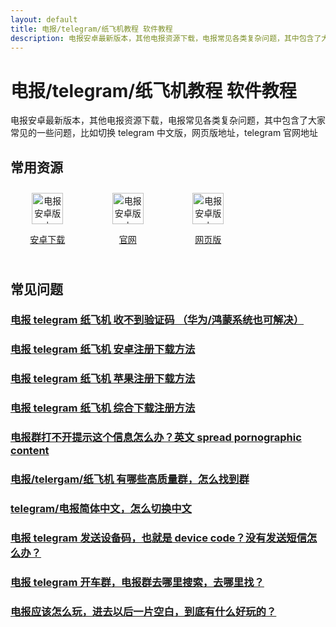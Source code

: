 ```yaml
---
layout: default
title: 电报/telegram/纸飞机教程 软件教程
description: 电报安卓最新版本，其他电报资源下载，电报常见各类复杂问题，其中包含了大家常见的一些问题，比如切换 telegram 中文版，网页版地址，telegram 官网地址
---
```

# 电报/telegram/纸飞机教程 软件教程

电报安卓最新版本，其他电报资源下载，电报常见各类复杂问题，其中包含了大家常见的一些问题，比如切换 telegram 中文版，网页版地址，telegram 官网地址

## 常用资源
<div style="display: grid;grid-template-columns: repeat(4, 1fr);align-items: start;gap: 10px;">
  <div style=" flex: 1;text-align: center;padding: 10px;box-sizing: border-box;">
    <a href="https://www.mediafire.com/file/hslg2fwbgqhggao/Telegram.apk/file" target="_blank">
        <img src="https://cdn.jsdelivr.net/gh/tggsearch/tggSearch.github.io/assets/img/telegram.png" alt="电报安卓版本" height=50px>
        <p>安卓下载</p>
    </a>
  </div>
   <div style=" flex: 1;text-align: center;padding: 10px;box-sizing: border-box;">
    <a href="https://telegram.org" target="_blank">
        <img src="https://cdn.jsdelivr.net/gh/tggsearch/tggSearch.github.io/assets/img/telegram.png" alt="电报安卓版本" height=50px>
        <p>官网</p>
    </a>
  </div>
    <div style=" flex: 1;text-align: center;padding: 10px;box-sizing: border-box;">
    <a href="https://web.telegram.org" target="_blank">
        <img src="https://cdn.jsdelivr.net/gh/tggsearch/tggSearch.github.io/assets/img/telegram.png" alt="电报安卓版本" height=50px>
        <p>网页版</p>
    </a>
  </div>
</div>

## 常见问题
### [电报 telegram 纸飞机 收不到验证码 （华为/鸿蒙系统也可解决）](./docs/telegram-no-sms-code)
### [电报 telegram 纸飞机 安卓注册下载方法](./docs/telegram-android)
### [电报 telegram 纸飞机 苹果注册下载方法](./docs/telegram-ios)
### [电报 telegram 纸飞机 综合下载注册方法](./docs/register)
### [电报群打不开提示这个信息怎么办？英文 spread pornographic content](./docs/telegram-group-spc)
### [电报/telergam/纸飞机 有哪些高质量群，怎么找到群](./docs/telegram-group)
### [telegram/电报简体中文，怎么切换中文](./docs/telegram-cn)
### [电报 telegram 发送设备码，也就是 device code？没有发送短信怎么办？](./docs/telegram-deive-code)
### [电报 telegram 开车群，电报群去哪里搜索，去哪里找？](./docs/telegram-driver-bus)
### [电报应该怎么玩，进去以后一片空白，到底有什么好玩的？](./docs/telegram-begain)
